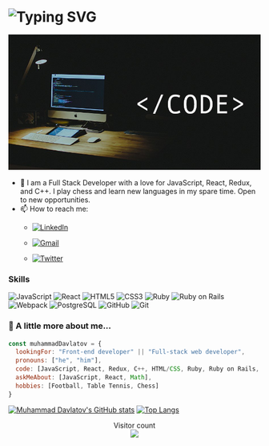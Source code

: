 <h1 align="left"> 
    <img align="center" src="https://readme-typing-svg.demolab.com?font=Poppins&size=30&pause=1000&color=fc9803&width=435&lines=Hi there, 👋 I'm Muhammad" alt="Typing SVG" />
</h1>
<img src="profile.jpg" width="1500"/>

- 🔭 I am a Full Stack Developer with a love for JavaScript, React, Redux, and C++. I play chess and learn new languages in my spare time. Open to new opportunities.
- 📫 How to reach me:
  - <a href='https://www.linkedin.com/in/muhammaddavlatov/' target="_blank"><img alt='LinkedIn' src='https://img.shields.io/badge/Muhammad_Davlatov-100000? 
style=flat&logo=LinkedIn&logoColor=white&labelColor=0099FF&color=0099FF'/></a>
  
  - <a href='mailto:umedjon02.ud@gmail.com' target="_blank"><img alt='Gmail' src='https://img.shields.io/badge/Muhammad_Davlatov-100000?style=flat&logo=Gmail&logoColor=FFFFFF&labelColor=FF2C10&color=FF2C10'/></a>

  - <a href='https://twitter.com/MuhammadDavla20' target="_blank"><img alt='Twitter' src='https://img.shields.io/badge/Muhammad_Davlatov-100000?style=flat&logo=Twitter&logoColor=FFFFFF&labelColor=0DE3FF&color=0DE3FF'/></a>



### Skills
![JavaScript](https://icongr.am/devicon/javascript-original.svg?size=50&color=currentColor)
![React](https://icongr.am/devicon/react-original.svg?size=50&color=currentColor)
![HTML5](https://icongr.am/devicon/html5-original.svg?size=50&color=currentColor)
![CSS3](https://icongr.am/devicon/css3-original.svg?size=50&color=currentColor)
![Ruby](https://icongr.am/devicon/ruby-original.svg?size=50&color=currentColor)
![Ruby on Rails](https://icongr.am/devicon/rails-original-wordmark.svg?size=50&color=currentColor)
![Webpack](https://icongr.am/devicon/webpack-original.svg?size=50&color=currentColor)
![PostgreSQL](https://icongr.am/devicon/postgresql-original.svg?size=50&color=currentColor)
![GitHub](https://icongr.am/devicon/github-original.svg?size=50&color=currentColor)
![Git](https://icongr.am/devicon/git-original.svg?size=50&color=currentColor)





### 🚀 A little more about me...  

```javascript
const muhammadDavlatov = {
  lookingFor: "Front-end developer" || "Full-stack web developer",
  pronouns: ["he", "him"],
  code: [JavaScript, React, Redux, C++, HTML/CSS, Ruby, Ruby on Rails, SQL, HTML/CSS],
  askMeAbout: [JavaScript, React, Math],
  hobbies: [Football, Table Tennis, Chess]
}
```

<div align='left'>
  
[![Muhammad Davlatov's GitHub stats](https://github-readme-stats.vercel.app/api?username=Muhammad0602&show_icons=true&theme=onedark)]()
[![Top Langs](https://github-readme-stats.vercel.app/api/top-langs/?username=Muhammad0602&layout=compact)](https://github.com/Muhammad0602/github-readme-stats)
</div>

<p align="center"> 
  Visitor count<br>
  <img src="https://profile-counter.glitch.me/Muhammad0602/count.svg" />
</p>
